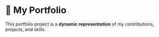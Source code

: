 # 🌟 My Portfolio

This portfolio project is a **dynamic representation** of my contributions, projects, and skills.